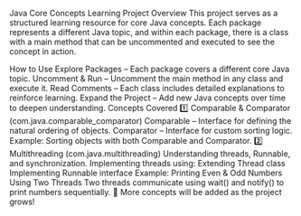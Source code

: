 Java Core Concepts Learning Project
Overview
This project serves as a structured learning resource for core Java concepts. Each package represents a different Java topic, and within each package, there is a class with a main method that can be uncommented and executed to see the concept in action.

How to Use
Explore Packages – Each package covers a different core Java topic.
Uncomment & Run – Uncomment the main method in any class and execute it.
Read Comments – Each class includes detailed explanations to reinforce learning.
Expand the Project – Add new Java concepts over time to deepen understanding.
Concepts Covered
1️⃣ Comparable & Comparator (com.java.comparable_comparator)
Comparable – Interface for defining the natural ordering of objects.
Comparator – Interface for custom sorting logic.
Example: Sorting objects with both Comparable and Comparator.
2️⃣ Multithreading (com.java.multithreading)
Understanding threads, Runnable, and synchronization.
Implementing threads using:
Extending Thread class
Implementing Runnable interface
Example: Printing Even & Odd Numbers Using Two Threads
Two threads communicate using wait() and notify() to print numbers sequentially.
🚀 More concepts will be added as the project grows!
